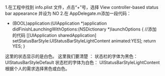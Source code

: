 1.在工程中找到 info.plist 文件，点击“+”号，选择 View controller-based status bar appearance 并设为 NO
2.在 AppDelegate.m添加一段代码：
- (BOOL)application:(UIApplication *)application didFinishLaunchingWithOptions:(NSDictionary *)launchOptions {
 //添加的代码
 [[UIApplication sharedApplication] setStatusBarStyle:UIStatusBarStyleLightContent animated:YES];
 return YES;
}

这里的状态显示的是白色。
这里我们要清楚 ：
状态栏的字体为黑色： UIStatusBarStyleDefault
状态栏的字体为白色： UIStatusBarStyleLightContent
根据个人的需求选择黑色或白色。
